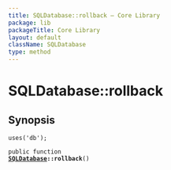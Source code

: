 ```yaml
---
title: SQLDatabase::rollback — Core Library
package: lib
packageTitle: Core Library
layout: default
className: SQLDatabase
type: method
---
```


# SQLDatabase::rollback

## Synopsis

<code>uses('db');</code>

<code>public function <b><a href="SQLDatabase">SQLDatabase</a>::rollback</b>()</code>

